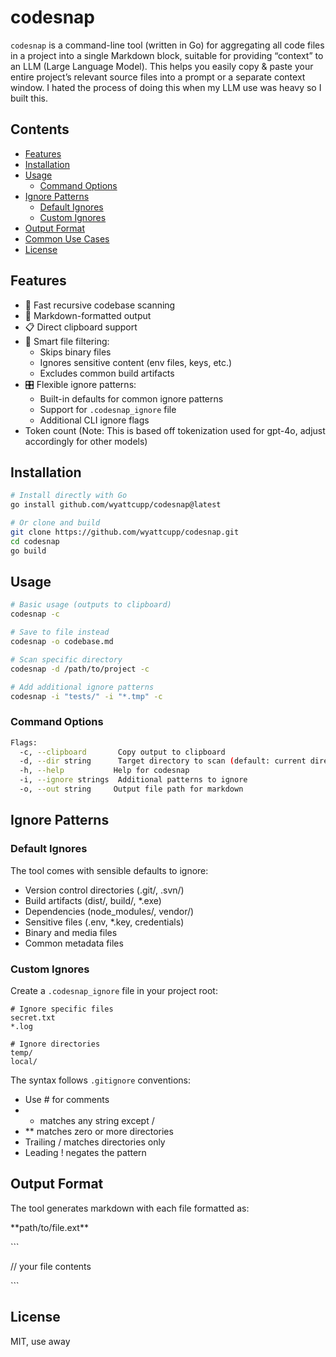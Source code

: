 # codesnap

`codesnap` is a command-line tool (written in Go) for aggregating all code files in a project into a single Markdown block, suitable for providing “context” to an LLM (Large Language Model). This helps you easily copy & paste your entire project’s relevant source files into a prompt or a separate context window. I hated the process of doing this when my LLM use was heavy so I built this.

## Contents
- [Features](#features)
- [Installation](#installation)
- [Usage](#usage)
  - [Command Options](#command-options)
- [Ignore Patterns](#ignore-patterns)
  - [Default Ignores](#default-ignores)
  - [Custom Ignores](#custom-ignores)
- [Output Format](#output-format)
- [Common Use Cases](#common-use-cases)
- [License](#license)

## Features

- 🚀 Fast recursive codebase scanning
- 📝 Markdown-formatted output
- 📋 Direct clipboard support
- 🎯 Smart file filtering:
  - Skips binary files
  - Ignores sensitive content (env files, keys, etc.)
  - Excludes common build artifacts
- 🎛 Flexible ignore patterns:
  - Built-in defaults for common ignore patterns
  - Support for `.codesnap_ignore` file
  - Additional CLI ignore flags
- Token count (Note: This is based off tokenization used for gpt-4o, adjust accordingly for other models)

## Installation

```bash
# Install directly with Go
go install github.com/wyattcupp/codesnap@latest

# Or clone and build
git clone https://github.com/wyattcupp/codesnap.git
cd codesnap
go build
```

## Usage
```bash
# Basic usage (outputs to clipboard)
codesnap -c

# Save to file instead
codesnap -o codebase.md

# Scan specific directory
codesnap -d /path/to/project -c

# Add additional ignore patterns
codesnap -i "tests/" -i "*.tmp" -c
```

### Command Options
```bash
Flags:
  -c, --clipboard       Copy output to clipboard
  -d, --dir string      Target directory to scan (default: current directory)
  -h, --help           Help for codesnap
  -i, --ignore strings  Additional patterns to ignore
  -o, --out string     Output file path for markdown
  ```

## Ignore Patterns
### Default Ignores
The tool comes with sensible defaults to ignore:

- Version control directories (.git/, .svn/)
- Build artifacts (dist/, build/, *.exe)
- Dependencies (node_modules/, vendor/)
- Sensitive files (.env, *.key, credentials)
- Binary and media files
- Common metadata files

### Custom Ignores
Create a `.codesnap_ignore` file in your project root:
```.gitignore
# Ignore specific files
secret.txt
*.log

# Ignore directories
temp/
local/
```

The syntax follows `.gitignore` conventions:

- Use # for comments
- * matches any string except /
- ** matches zero or more directories
- Trailing / matches directories only
- Leading ! negates the pattern

## Output Format
The tool generates markdown with each file formatted as:

\*\*path/to/file.ext\*\*

\`\`\`

// your file contents

\`\`\`


## License
MIT, use away


